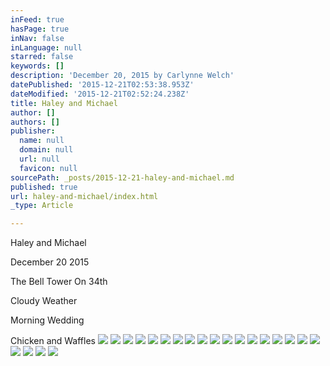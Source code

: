 ```yaml
---
inFeed: true
hasPage: true
inNav: false
inLanguage: null
starred: false
keywords: []
description: 'December 20, 2015 by Carlynne Welch'
datePublished: '2015-12-21T02:53:38.953Z'
dateModified: '2015-12-21T02:52:24.238Z'
title: Haley and Michael
author: []
authors: []
publisher:
  name: null
  domain: null
  url: null
  favicon: null
sourcePath: _posts/2015-12-21-haley-and-michael.md
published: true
url: haley-and-michael/index.html
_type: Article

---
```

Haley and Michael

December 20 2015

The Bell Tower On 34th

Cloudy Weather

Morning Wedding

Chicken and Waffles
![](https://s3-us-west-2.amazonaws.com/the-grid-img/p/84eb19ad1ac65b01dcd78df105842eea628f7ec0.jpg)
![](https://s3-us-west-2.amazonaws.com/the-grid-img/p/928ed147be384c97605d286d217bf1c8d16dad64.jpg)
![](https://s3-us-west-2.amazonaws.com/the-grid-img/p/036a8bb36cbadd0ef4fa1079c6e99ab20b238b3f.jpg)
![](https://the-grid-user-content.s3-us-west-2.amazonaws.com/17953675-9d36-4f89-8c98-3834ebbd6a36.JPG)
![](https://the-grid-user-content.s3-us-west-2.amazonaws.com/0c540487-f79a-46bc-8506-b43242abb8a2.JPG)
![](https://the-grid-user-content.s3-us-west-2.amazonaws.com/d026a477-240a-438f-ad57-0d903648d098.JPG)
![](https://the-grid-user-content.s3-us-west-2.amazonaws.com/d920cec7-56d9-4ff4-8ddc-71f780ea9187.JPG)
![](https://the-grid-user-content.s3-us-west-2.amazonaws.com/6dab9280-9f23-446c-85dd-8b5b85b25f92.JPG)
![](https://the-grid-user-content.s3-us-west-2.amazonaws.com/3cbaeb62-ef48-41a3-8c16-b4535086f417.JPG)
![](https://the-grid-user-content.s3-us-west-2.amazonaws.com/d3f0f464-51d0-4887-919e-42e004b30d5e.JPG)
![](https://the-grid-user-content.s3-us-west-2.amazonaws.com/0cf6b5ce-9061-4f7c-9c3c-fee87b0999fc.JPG)
![](https://the-grid-user-content.s3-us-west-2.amazonaws.com/d7c5d7f5-715d-4814-a3eb-f630d4e591b3.JPG)
![](https://the-grid-user-content.s3-us-west-2.amazonaws.com/14f3ed03-74cc-411c-8f4f-b569e1edf347.JPG)
![](https://the-grid-user-content.s3-us-west-2.amazonaws.com/ade15b6f-0d39-4b68-a9c1-17fc98ad073d.JPG)
![](https://the-grid-user-content.s3-us-west-2.amazonaws.com/5c05eb3d-a924-4334-81a2-971fa30093b8.JPG)
![](https://the-grid-user-content.s3-us-west-2.amazonaws.com/0fe1a471-5388-4ec8-804b-a729368abc7e.JPG)
![](https://the-grid-user-content.s3-us-west-2.amazonaws.com/9881a3be-d48c-4e45-b1a1-31b13e3d95dd.JPG)
![](https://the-grid-user-content.s3-us-west-2.amazonaws.com/9806797d-ab52-49d3-a890-6cd801a7e7f7.JPG)
![](https://the-grid-user-content.s3-us-west-2.amazonaws.com/5a8985a0-7698-4cf8-8e01-ef7574ba7339.JPG)
![](https://the-grid-user-content.s3-us-west-2.amazonaws.com/cb87a659-9544-42cd-b259-3b97911f4605.JPG)
![](https://the-grid-user-content.s3-us-west-2.amazonaws.com/044ce581-97ec-4e90-b492-9a74003fb803.JPG)
![](https://the-grid-user-content.s3-us-west-2.amazonaws.com/0d069625-120a-43cc-8633-67d4e9c38587.JPG)